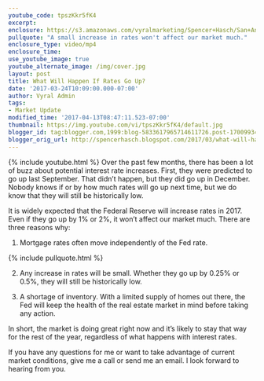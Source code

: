 ```yaml
---
youtube_code: tpszKkr5fK4
excerpt:
enclosure: https://s3.amazonaws.com/vyralmarketing/Spencer+Hasch/San+Antonio+Real+Estate+Agent-+Some+thoughts+on+interest+rates.mp4
pullquote: "A small increase in rates won't affect our market much."
enclosure_type: video/mp4
enclosure_time:
use_youtube_image: true
youtube_alternate_image: /img/cover.jpg
layout: post
title: What Will Happen If Rates Go Up?
date: '2017-03-24T10:09:00.000-07:00'
author: Vyral Admin
tags:
- Market Update
modified_time: '2017-04-13T08:47:11.523-07:00'
thumbnail: https://img.youtube.com/vi/tpszKkr5fK4/default.jpg
blogger_id: tag:blogger.com,1999:blog-5833617965714611726.post-1700993464738093572
blogger_orig_url: http://spencerhasch.blogspot.com/2017/03/what-will-happen-if-rates-go-up.html
---
```

{% include youtube.html %}
Over the past few months, there has been a lot of buzz about potential interest rate increases. First, they were predicted to go up last September. That didn’t happen, but they did go up in December. Nobody knows if or by how much rates will go up next time, but we do know that they will still be historically low.

It is widely expected that the Federal Reserve will increase rates in 2017. Even if they go up by 1% or 2%, it won’t affect our market much. There are three reasons why:

1. Mortgage rates often move independently of the Fed rate.

{% include pullquote.html %}

2. Any increase in rates will be small. Whether they go up by 0.25% or 0.5%, they will still be historically low.

3. A shortage of inventory. With a limited supply of homes out there, the Fed will keep the health of the real estate market in mind before taking any action.

In short, the market is doing great right now and it’s likely to stay that way for the rest of the year, regardless of what happens with interest rates.

If you have any questions for me or want to take advantage of current market conditions, give me a call or send me an email. I look forward to hearing from you.
